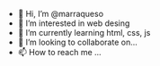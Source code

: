 - 👋 Hi, I’m @marraqueso
- 👀 I’m interested in web desing
- 🌱 I’m currently learning html, css, js
- 💞️ I’m looking to collaborate on...
- 📫 How to reach me ...

<!---
marraqueso/marraqueso is a ✨ special ✨ repository because its `README.md` (this file) appears on your GitHub profile.
You can click the Preview link to take a look at your changes.
--->
